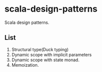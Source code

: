 # scala-design-patterns
Scala design patterns.

## List
1. Structural type(Duck typing)
2. Dynamic scope with implicit parameters
3. Dynamic scope with state monad.
4. Memoization.

